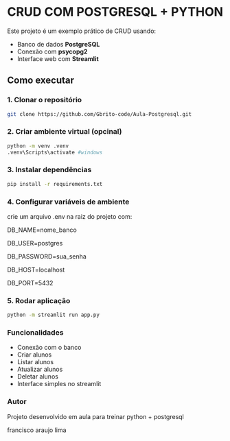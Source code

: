 # CRUD COM POSTGRESQL + PYTHON

Este projeto é um exemplo prático de CRUD usando:
- Banco de dados  **PostgreSQL**
- Conexão com **psycopg2**
- Interface web com **Streamlit**

## Como executar

### 1. Clonar o repositório
```bash
git clone https://github.com/Gbrito-code/Aula-Postgresql.git
```

### 2. Criar ambiente virtual (opcinal)
```bash
python -m venv .venv
.venv\Scripts\activate #windows
```

### 3. Instalar dependências
```bash
pip install -r requirements.txt
```

### 4. Configurar variáveis de ambiente
crie um arquivo .env na raiz do projeto com:

DB_NAME=nome_banco

DB_USER=postgres

DB_PASSWORD=sua_senha

DB_HOST=localhost

DB_PORT=5432

### 5. Rodar aplicação
```bash
python -m streamlit run app.py
```

### Funcionalidades

- Conexão com o banco
- Criar alunos
- Listar alunos
- Atualizar alunos
- Deletar alunos
- Interface simples no streamlit

### Autor
Projeto desenvolvido em aula para treinar python + postgresql

 francisco araujo lima